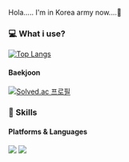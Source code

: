 Hola..... I'm in Korea army now....🚀

### 💻 What i use?
[![Top Langs](https://github-readme-stats.vercel.app/api/top-langs/?username=jeha0714&layout=compact&theme=dark)](https://github.com/jeha0714/jeha0714)


#### Baekjoon
[![Solved.ac
프로필](http://mazassumnida.wtf/api/v2/generate_badge?boj=jeha0714)](https://solved.ac/jeha0714)


### 💪 Skills
#### Platforms & Languages
<p>
    <img src="https://img.shields.io/badge/C-A8B9CC?style=round-square&logo=C&logoColor=white"/>
    <img src="https://img.shields.io/badge/Java-007396?style=round-square&logo=Java&logoColor=white"/>
</p> 
